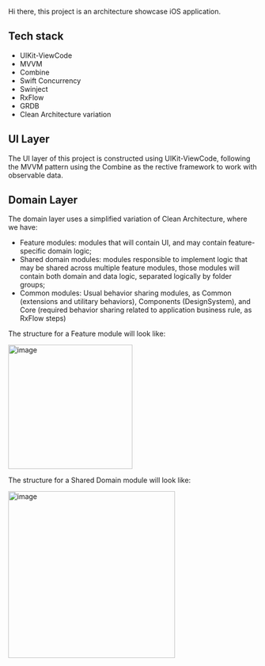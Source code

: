 Hi there, this project is an architecture showcase iOS application.

## Tech stack

* UIKit-ViewCode
* MVVM
* Combine
* Swift Concurrency
* Swinject
* RxFlow
* GRDB
* Clean Architecture variation

## UI Layer

The UI layer of this project is constructed using UIKit-ViewCode, following the MVVM pattern using the Combine as the rective framework to work with observable data.

## Domain Layer

The domain layer uses a simplified variation of Clean Architecture, where we have:
* Feature modules: modules that will contain UI, and may contain feature-specific domain logic;
* Shared domain modules: modules responsible to implement logic that may be shared across multiple feature modules, those modules will contain both domain and data logic, separated logically by folder groups;
* Common modules: Usual behavior sharing modules, as Common (extensions and utilitary behaviors), Components (DesignSystem), and Core (required behavior sharing related to application business rule, as RxFlow steps)

The structure for a Feature module will look like:

<img width="251" alt="image" src="https://github.com/user-attachments/assets/3ccaa74e-cbe9-46dc-a07a-4bc69d3a718b" />

The structure for a Shared Domain module will look like:

<img width="337" alt="image" src="https://github.com/user-attachments/assets/427f90d3-fc8a-4db8-b7fd-1c6a1f7ec53a" />

